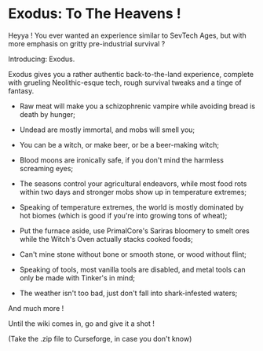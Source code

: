 # Exodus: To The Heavens !
Heyya !
You ever wanted an experience similar to SevTech Ages, but with more emphasis on gritty pre-industrial survival ?

Introducing: Exodus.



Exodus gives you a rather authentic back-to-the-land experience, complete with grueling Neolithic-esque tech, rough survival tweaks
and a tinge of fantasy.

- Raw meat will make you a schizophrenic vampire while avoiding bread is death by hunger;

- Undead are mostly immortal, and mobs will smell you;

- You can be a witch, or make beer, or be a beer-making witch;

- Blood moons are ironically safe, if you don't mind the harmless screaming eyes;

- The seasons control your agricultural endeavors, while most food rots within two days and stronger mobs show up in temperature extremes;

- Speaking of temperature extremes, the world is mostly dominated by hot biomes (which is good if you're into growing tons of wheat);

- Put the furnace aside, use PrimalCore's Sariras bloomery to smelt ores while the Witch's Oven actually stacks cooked foods;

- Can't mine stone without bone or smooth stone, or wood without flint;

- Speaking of tools, most vanilla tools are disabled, and metal tools can only be made with Tinker's in mind;

- The weather isn't too bad, just don't fall into shark-infested waters;

And much more !


Until the wiki comes in, go and give it a shot !

(Take the .zip file to Curseforge, in case you don't know)
